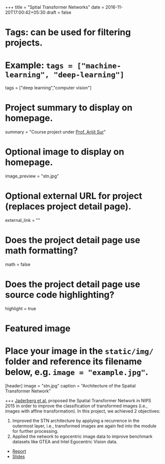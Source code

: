 +++
title = "Sptial Transformer Networks"
date = 2016-11-20T17:00:42+05:30
draft = false

# Tags: can be used for filtering projects.
# Example: `tags = ["machine-learning", "deep-learning"]`
tags = ["deep learning","computer vision"]

# Project summary to display on homepage.
summary = "Course project under [Prof. Arijit Sur](https://www.iitg.ac.in/arijit/)"

# Optional image to display on homepage.
image_preview = "stn.jpg"

# Optional external URL for project (replaces project detail page).
external_link = ""

# Does the project detail page use math formatting?
math = false

# Does the project detail page use source code highlighting?
highlight = true

# Featured image
# Place your image in the `static/img/` folder and reference its filename below, e.g. `image = "example.jpg"`.
[header]
image = "stn.jpg"
caption = "Architecture of the Spatial Transformer Network"

+++
[Jaderberg et al.](https://papers.nips.cc/paper/5854-spatial-transformer-networks.pdf) proposed the Spatial Transformer Network in NIPS 2015 in order to improve the classification of transformed images (i.e., images with affine transformation). In this project, we achieved 2 objectives:

1. Improved the STN architecture by applying a recurrence in the outermost layer, i.e., transformed images are again fed into the module for further processing.
2. Applied the network to egocentric image data to improve benchmark datasets like GTEA and Intel Egocentric Vision data.

* [Report](report/stn.pdf)
* [Slides](ppt/stn.pdf)